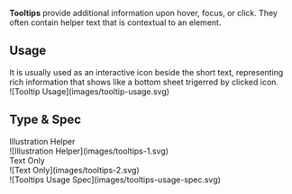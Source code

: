 **Tooltips** provide additional information upon hover, focus, or click. They often contain helper text that is contextual to an element.

## Usage
<div data-insert-component="ImageGrid">
  <div class="mb-16">
  It is usually used as an interactive icon beside the short text, representing rich information that shows like a bottom sheet trigerred by clicked icon.
  </div>
  <div class="img-block">
    ![Tooltip Usage](images/tooltip-usage.svg)
  </div>
</div>

## Type & Spec

<div data-insert-component="ImageGrid">
  <div>
    Illustration Helper<br />
    ![Illustration Helper](images/tooltips-1.svg)
  </div>
  <div>
    Text Only<br />
    ![Text Only](images/tooltips-2.svg)
  </div>
  <div>
  </div>
</div>

<div class="img-width-initial mt-8">
  ![Tooltips Usage Spec](images/tooltips-usage-spec.svg)
</div>